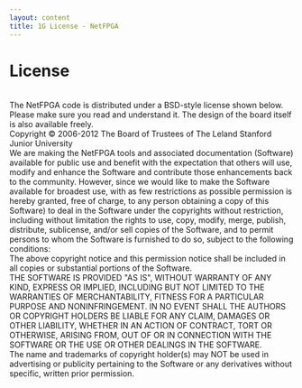 ```yaml
---
layout: content
title: 1G License - NetFPGA
---
```

#  License #
<br />   
The NetFPGA code is distributed under a BSD-style license shown below. Please make sure you read and understand it. The design of the board itself is also available freely.  
<br />   
Copyright &copy; 2006-2012 The Board of Trustees of The Leland Stanford Junior University  
<br />   			
We are making the NetFPGA tools and associated documentation (Software) available for public use and benefit with the expectation that others will use, modify and enhance the Software and contribute those enhancements back to the community. However, since we would
like to make the Software available for broadest use, with as few restrictions as possible permission is hereby granted, free of charge, to any person obtaining a copy of this Software) to deal in the Software under the copyrights without restriction, including without limitation the rights to use, copy, modify, merge, publish, distribute, sublicense, and/or sell copies of the Software, and to permit persons to whom the Software is furnished to do so, subject to the following conditions:   
<br />   
The above copyright notice and this permission notice shall be included in all copies or substantial portions of the Software.  
<br />   
THE SOFTWARE IS PROVIDED "AS IS", WITHOUT WARRANTY OF ANY KIND, EXPRESS OR IMPLIED, INCLUDING BUT NOT LIMITED TO THE WARRANTIES OF MERCHANTABILITY, FITNESS FOR A PARTICULAR PURPOSE AND NONINFRINGEMENT. IN NO EVENT SHALL THE AUTHORS OR COPYRIGHT HOLDERS BE LIABLE FOR ANY CLAIM, DAMAGES OR OTHER LIABILITY, WHETHER IN AN ACTION OF CONTRACT, TORT OR OTHERWISE, ARISING FROM, OUT OF OR IN CONNECTION WITH THE SOFTWARE OR THE USE OR OTHER DEALINGS IN THE SOFTWARE.
<br />   
The name and trademarks of copyright holder(s) may NOT be used in advertising or publicity pertaining to the Software or any derivatives without specific, written prior permission.
<br /> 
